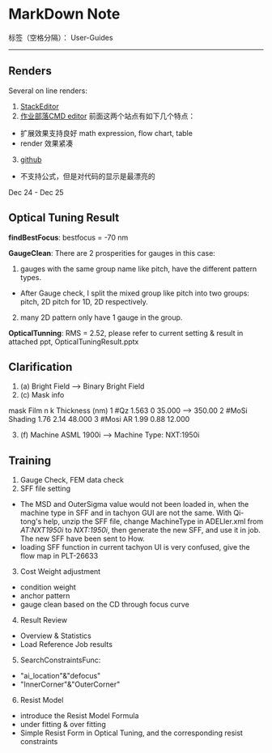 # MarkDown Note

标签（空格分隔）： User-Guides

---

## Renders
Several on line renders:

1. [StackEditor](https://stackedit.io/editor)
2. [作业部落CMD editor](https://www.zybuluo.com/mdeditor)
前面这两个站点有如下几个特点：
  - 扩展效果支持良好 math expression, flow chart, table
  - render 效果紧凑
3. [github](https://www.zybuluo.com/mdeditor)
  - 不支持公式，但是对代码的显示是最漂亮的


Dec 24 - Dec 25

## Optical Tuning Result

**findBestFocus**: bestfocus = -70 nm

**GaugeClean**:
There are 2 prosperities for gauges in this case:
1. gauges with the same group name like pitch, have the different pattern types.
  - After Gauge check, I split the mixed group like pitch into two groups: pitch, 2D pitch for 1D, 2D respectively.
2. many 2D pattern only have 1 gauge in the group.

**OpticalTunning**: RMS = 2.52, please refer to current setting & result in attached ppt, OpticalTuningResult.pptx

## Clarification

1. (a) Bright Field --> Binary Bright Field 
2. (c) Mask info

  mask Film n k Thickness (nm)
1 #Qz     1.563 0 35.000 --> 350.00
2 #MoSi Shading 1.76  2.14  48.000
3 #Mosi AR  1.99  0.88  12.000

3. (f) Machine ASML 1900i --> Machine Type: NXT:1950i

## Training

1. Gauge Check, FEM data check
2. SFF file setting
  - The MSD and OuterSigma value would not been loaded in, when the machine type in SFF and in tachyon GUI are not the same. With Qi-tong's help, unzip the SFF file, change MachineType in ADELler.xml from *AT:NXT1950i* to *NXT:1950i*, then generate the new SFF, and use it in job. The new SFF have been sent to How.
  - loading SFF function in current tachyon UI is very confused, give the flow map in PLT-26633
3. Cost Weight adjustment
  - condition weight
  - anchor pattern
  - gauge clean based on the CD through focus curve
4. Result Review
  - Overview & Statistics
  - Load Reference Job results
5. SearchConstraintsFunc:
  - "ai_location"&"defocus"
  - "InnerCorner"&"OuterCorner"
6. Resist Model 
  - introduce the Resist Model Formula
  - under fitting & over fitting 
  - Simple Resist Form in Optical Tuning, and the corresponding resist constraints

